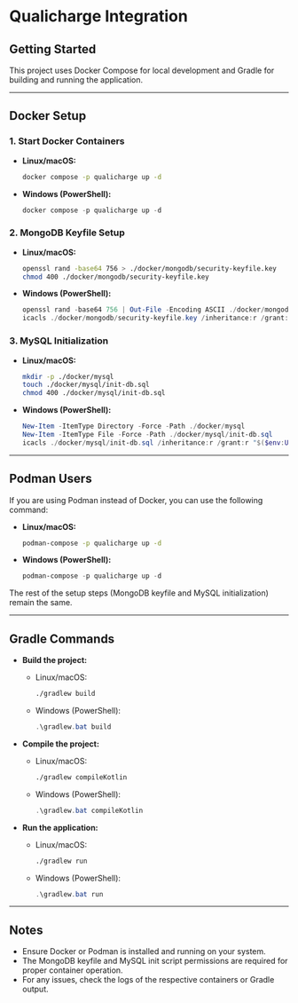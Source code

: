 # Qualicharge Integration

## Getting Started

This project uses Docker Compose for local development and Gradle for building and running the application.

---

## Docker Setup

### 1. Start Docker Containers
- **Linux/macOS:**
  ```sh
  docker compose -p qualicharge up -d
  ```
- **Windows (PowerShell):**
  ```powershell
  docker compose -p qualicharge up -d
  ```

### 2. MongoDB Keyfile Setup
- **Linux/macOS:**
  ```sh
  openssl rand -base64 756 > ./docker/mongodb/security-keyfile.key
  chmod 400 ./docker/mongodb/security-keyfile.key
  ```
- **Windows (PowerShell):**
  ```powershell
  openssl rand -base64 756 | Out-File -Encoding ASCII ./docker/mongodb/security-keyfile.key
  icacls ./docker/mongodb/security-keyfile.key /inheritance:r /grant:r "$($env:USERNAME):(R)"
  ```

### 3. MySQL Initialization
- **Linux/macOS:**
  ```sh
  mkdir -p ./docker/mysql
  touch ./docker/mysql/init-db.sql
  chmod 400 ./docker/mysql/init-db.sql
  ```
- **Windows (PowerShell):**
  ```powershell
  New-Item -ItemType Directory -Force -Path ./docker/mysql
  New-Item -ItemType File -Force -Path ./docker/mysql/init-db.sql
  icacls ./docker/mysql/init-db.sql /inheritance:r /grant:r "$($env:USERNAME):(R)"
  ```

---

## Podman Users
If you are using Podman instead of Docker, you can use the following command:

- **Linux/macOS:**
  ```sh
  podman-compose -p qualicharge up -d
  ```
- **Windows (PowerShell):**
  ```powershell
  podman-compose -p qualicharge up -d
  ```

The rest of the setup steps (MongoDB keyfile and MySQL initialization) remain the same.

---

## Gradle Commands

- **Build the project:**
  - Linux/macOS:
    ```sh
    ./gradlew build
    ```
  - Windows (PowerShell):
    ```powershell
    .\gradlew.bat build
    ```

- **Compile the project:**
  - Linux/macOS:
    ```sh
    ./gradlew compileKotlin
    ```
  - Windows (PowerShell):
    ```powershell
    .\gradlew.bat compileKotlin
    ```

- **Run the application:**
  - Linux/macOS:
    ```sh
    ./gradlew run
    ```
  - Windows (PowerShell):
    ```powershell
    .\gradlew.bat run
    ```

---

## Notes
- Ensure Docker or Podman is installed and running on your system.
- The MongoDB keyfile and MySQL init script permissions are required for proper container operation.
- For any issues, check the logs of the respective containers or Gradle output.
